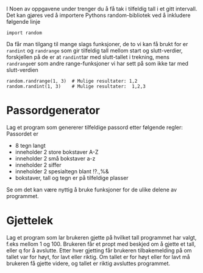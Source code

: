 I Noen av oppgavene under trenger du å få tak i tilfeldig tall i et gitt intervall. Det kan gjøres ved å importere Pythons random-bibliotek ved å inkludere følgende linje
```
import random
```
Da får man tilgang til mange slags funksjoner, de to vi kan få brukt for er `randint` og `randrange` som gir tilfeldig tall mellom start og slutt-verdier, forskjellen på de er at `randint`tar med slutt-tallet i trekning, mens `randrange`er som andre range-funksjoner vi har sett på som ikke tar med slutt-verdien
```
random.randrange(1, 3)  # Mulige resultater: 1,2
random.randint(1, 3)    # Mulige resultater:  1,2,3
```



# Passordgenerator

Lag et program som genererer tilfeldige passord etter følgende regler:
Passordet er
* 8 tegn langt
* inneholder 2 store bokstaver A-Z
* inneholder 2 små bokstaver a-z
* inneholder 2 siffer
* inneholder 2 spesialtegn blant !?.,%&
* bokstaver, tall og tegn er på tilfeldige plasser

Se om det kan være nyttig å bruke funksjoner for de ulike delene av programmet.

# Gjettelek
Lag et program som lar brukeren gjette på hvilket tall programmet har valgt, f.eks mellom 1 og 100.
Brukeren får et propt med beskjed om å gjette et tall, eller q for å avslutte.
Etter hver gjetting får brukeren tilbakemelding på om tallet var for høyt, for lavt eller riktig.
Om tallet er for høyt eller for lavt må brukeren få gjette videre, og tallet er riktig avsluttes programmet.


